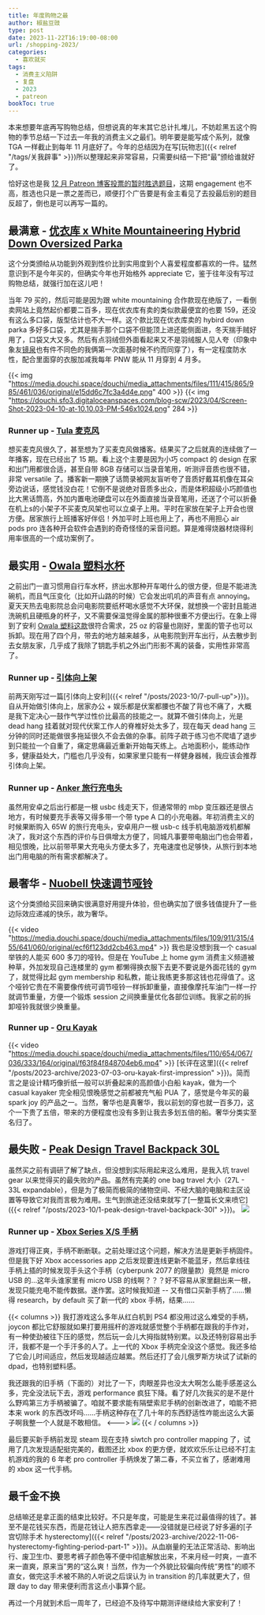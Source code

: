 ```yaml
---
title: 年度购物之最
author: 椒盐豆豉
type: post
date: 2023-11-22T16:19:00-08:00
url: /shopping-2023/
categories:
  - 喜欢就买
tags:
  - 消费主义陷阱
  - 复盘
  - 2023
  - patreon
bookToc: true
---
```


本来想要年底再写购物总结，但想说真的年末其它总计扎堆儿，不妨趁黑五这个购物的季节总结一下过去一年我的消费主义之最们。明年要是能写成个系列，就像 TGA 一样截止到每年 11 月底好了。今年的总结因为在写[玩物志]({{< relref "/tags/关我辟事" >}})所以整理起来非常容易，只需要纠结一下把“最”颁给谁就好了。

恰好这也是我 [12 月 Patreon 博客投票的暂时胜选题目](https://www.patreon.com/posts/2023-nian-12-yue-92737130)，这期 engagement 也不高，胜选也只是一票之差而已，顺便打个广告要是有金主看见了去投最后别的题目反超了，倒也是可以再写一篇的。

<!--more--->

## 最满意 - [优衣库 x White Mountaineering Hybrid Down Oversized Parka](https://www.uniqlo.com/us/en/products/E442563-000/)
这个分类颁给从功能到外观到性价比到实用度到个人喜爱程度都喜欢的一件。猛然意识到不是今年买的，但确实今年也开始格外 appreciate 它，鉴于往年没有写过购物总结，就强行加在这儿吧！

当年 79 买的，然后可能是因为跟 white mountaining 合作款现在绝版了，一看倒卖网站上竟然起价都要二百多，现在优衣库有卖的类似款最便宜的也要 159，还没有这么多口袋，版型估计也不大一样。这个款比现在优衣库卖的 hybird down parka 多好多口袋，尤其是揣手那个口袋不但能顶上进还能侧面进，冬天揣手贼好用了，口袋又大又多。然后有点羽绒但外面看起来又不是羽绒服人见人夸（印象中象友[镜泉](https://jingquank.notion.site/)也有件不同色的我俩第一次面基时候不约而同穿了），有一定程度防水性，配合里面穿的衣服加减我每年 PNW 能从 11 月穿到 4 月多。

{{< img "https://media.douchi.space/douchi/media_attachments/files/111/415/865/985/461/036/original/e15dd6c7fc3a4d4e.png" 400 >}} {{< img "https://douchi.sfo3.digitaloceanspaces.com/blog-scw/2023/04/Screen-Shot-2023-04-10-at-10.10.03-PM-546x1024.png" 284 >}}

### Runner up - [Tula 麦克风](https://amzn.to/3WNIRvD)
想买麦克风很久了，甚至想为了买麦克风做播客。结果买了之后就真的连续做了一年播客，现在已经出了 15 期。看上这个主要是因为小巧 compact 的 design 在家和出门用都很合适，甚至自带 8GB 存储可以当录音笔用，听测评音质也很不错，非常 versatile 了。播客新一期换了话筒录被网友盲听夸了音质好戴耳机像在耳朵旁边说话，感觉钱没白花！它倒不是说绝对音质多出众，而是体积超级小巧颜值也比大黑话筒高，外加内置电池硬盘可以在外面直接当录音笔用，还送了个可以折叠在机上s的小架子不买麦克风架也可以立桌子上用。平时在家放在架子上开会也很方便。居家旅行上班播客好伴侣！外加平时上班也用上了，再也不用担心 air pods pro 连各种开会软件会遇到的奇奇怪怪的采音问题。算是难得烧器材烧得利用率很高的一个成功案例了。

## 最实用 - [Owala 塑料水杯](https://amzn.to/477opdH)
之前出门一直习惯用自行车水杯，挤出水那种开车喝什么的很方便，但是不能进洗碗机，而且气压变化（比如开山路的时候）它会发出叽叽的声音有点 annoying。夏天天热去电影院总会问电影院要纸杯喝水感觉不大环保，就想换一个密封且能进洗碗机且硬瓶身的杯子，又不需要保温觉得金属的那种很重不方便出行。在象上得到了安利 [Owala 塑料这款](https://amzn.to/477opdH)很符合需求，25 oz 的容量也刚好，里面的管子也可以拆卸。现在用了四个月，带去的地方越来越多，从电影院到开车出行，从去散步到去女朋友家，几乎成了我除了钥匙手机之外出门形影不离的装备，实用性非常高了。

### Runner up - [引体向上架](https://amzn.to/3MQGCCX)
前两天刚写过一篇[引体向上安利]({{< relref "/posts/2023-10/7-pull-up">}})。自从开始做引体向上，居家办公 + 娱乐都是伏案都腰也不酸了背也不痛了，大概是我下定决心一鼓作气学过性价比最高的技能之一。就算不做引体向上，光是 dead hang 挂着就对现代伏案工作人的脊椎好处太多了，现在每天 dead hang 三分钟的同时还能做很多拖延很久不会去做的杂事。前阵子疏于练习也不爬墙了退步到只能拉一个自重了，痛定思痛最近重新开始每天练上。占地面积小，能练动作多，健康益处大，门槛也几乎没有，如果家里只能有一样健身器械，我应该会推荐引体向上架。

### Runner up - [Anker 旅行充电头](https://amzn.to/3Z6LwkB)
虽然用安卓之后出行都是一根 usbc 线走天下，但通常带的 mbp 变压器还是很占地方，有时候要充手表等又得多带一个带 type A 口的小充电器。年初消费主义的时候果断购入 65W 的旅行充电头，安卓用户一根 usb-c 线手机电脑游戏机都解决了，我对这个东西的评价与日俱增太方便了，同城凡事要带电脑出门也会带着，相见恨晚，比以前带苹果大充电头方便太多了，充电速度也足够快，从旅行到本地出门用电脑的所有需求都解决了。

## 最奢华 - [Nuobell 快速调节哑铃](https://smrtft.com/products/nuobell-50lb-matt-black)
这个分类颁给买回来确实很满意好用提升体验，但也确实加了很多钱值提升了一些边际效应递减的快乐，故为奢华。

{{< video "https://media.douchi.space/douchi/media_attachments/files/109/911/315/455/641/060/original/ecf6f123dd2cb463.mp4" >}}
我也是没想到我一个 casual 举铁的人能买 600 多刀的哑铃。但是在 YouTube 上 home gym 消费主义频道被种草，外加发现自己连楼里的 gym 都懒得换衣服下去更不要说是外面花钱的 gym 了，就觉得比起 gym membership 和私教，能让我练更多那这钱也花得值了。这个哑铃它贵在不需要像传统可调节哑铃一样拆卸重量，直接像摩托车油门一样一拧就调节重量，方便一个锻炼 session 之间换重量优化各部位训练。我家之前的拆卸哑铃我就很少换重量。

### Runner up - [Oru Kayak](https://amzn.to/44qXAiA)
{{< video "https://media.douchi.space/douchi/media_attachments/files/110/654/067/036/333/164/original/f63f84f848704eb6.mp4" >}}
[长评在这里]({{< relref "/posts/2023-archive/2023-07-03-oru-kayak-first-impression" >}})。简而言之是设计精巧像折纸一般可以折叠起来的高颜值小白船 kayak，做为一个 casual kayaker 完全相见恨晚感觉之前都被充气船 PUA 了，感觉是今年买的最 spark joy 的产品之一。当然，奢华也是真奢华，我以前划的穿也就一百多刀，这个一下贵了五倍，带来的方便程度也没有多到让我去多划五倍的船。奢华分类实至名归了。

## 最失败 - [Peak Design Travel Backpack 30L](https://amzn.to/48bc6xD)

虽然买之前有调研了解了缺点，但没想到实际用起来这么难用，是我入坑 travel gear 以来觉得买的最失败的产品。虽然有完美的 one bag travel 大小（27L - 33L expandable），但是为了极简而极简的储物空间、不经大脑的电脑和主区设置等导致它对我而言极为难用。生气到旅途还没结束就写了[一整篇长文来喷它]({{< relref "/posts/2023-10/1-peak-design-travel-backpack-30l" >}})。
![](https://media.douchi.space/douchi/media_attachments/files/111/212/330/786/249/075/original/fd010bc143f2a72b.png)

### Runner up - [Xbox Series X/S 手柄](https://amzn.to/46A73VC)
游戏打得正爽，手柄不断断联。之前处理过这个问题，解决方法是更新手柄固件。但是我下好 Xbox accessories app 之后发现要连线更新不能蓝牙，然后拿线往手柄上插的时候发现手头这个手柄（cyberpunk 2077 的限量款）竟然是 micro USB 的…这年头谁家里有 micro USB 的线啊？？？好不容易从家里翻出来一根，发现只能充电不能传数据。遂作罢。这时候我知道 -- 又有借口买新手柄了……懒得 research，by default 买了新一代的 xbox 手柄，结果……

{{< columns >}}
我打游戏这么多年从红白机到 PS4 都没用过这么难受的手柄，joycon 都比它舒服就如果打要用摇杆的游戏就感觉整个手柄都在跟我的手作对，有一种使劲被往下压的感觉，然后玩一会儿大拇指就特别累。以及还特别容易出手汗，我都不是一个手汗多的人了。上一代的 Xbox 手柄完全没这个感觉。我还多给了它会儿时间适应，然后发现越适应越累。然后还打了会儿俄罗斯方块试了试新的 dpad，也特别塑料感。

我还跟我的旧手柄（下面的）对比了一下，肉眼差异也没太大啊怎么能手感差这么多，完全没法玩下去，游戏 performance 疯狂下降。看了好几次我买的是不是什么野鸡第三方手柄被骗了。咱就不要求能有隔壁索尼手柄的创新改进了，咱能不把本来 work 的东西改坏吗……手柄这种存在了几十年的东西舒适性咋能出这么大篓子啊我整一个人就是不敢相信。
<--->
![](https://media.douchi.space/douchi/media_attachments/files/111/418/592/222/940/493/original/eb9bf0f8ba9c8ed1.jpg)
{{< / columns >}}

最后要买新手柄前发现 steam 现在支持 siwtch pro controller mapping 了，试用了几次发现适配挺完美的，截图还比 xbox 的更方便，就欢欢乐乐让已经不打主机游戏的我的 6 年老 pro controller 手柄焕发了第二春，不买立省了，感谢难用的 xbox 这一代手柄。

## 最千金不换
总结嘛还是拿正面的结束比较好。不只是年度，可能是生来花过最值得的钱了。甚至不是花钱买东西，而是花钱让人把东西拿走——没错就是已经说了好多遍的[子宫切除手术 hysterectomy]({{< relref "/posts/2023-archive/2022-11-06-hysterectomy-fighting-period-part-1" >}})。从血崩量的无法正常活动、影响出行、废卫生巾、要思考裤子颜色等不便中彻底解放出来，不来月经一时爽，一直不来一直爽，原来当”男的“这么爽！当然，作为一个外貌比较偏向传统“男性”的顺不直女，做完这手术被不熟的人听说之后误认为 in transition 的几率就更大了，但跟 day to day 带来便利而言这点小事算个屁。

再过一个月就到术后一周年了，已经迫不及待写中期测评继续给大家安利了！

